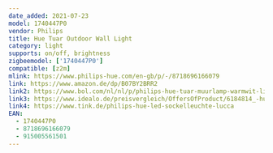 ```yaml
---
date_added: 2021-07-23
model: 1740447P0
vendor: Philips
title: Hue Tuar Outdoor Wall Light
category: light
supports: on/off, brightness
zigbeemodel: ['1740447P0']
compatible: [z2m]
mlink: https://www.philips-hue.com/en-gb/p/-/8718696166079
link: https://www.amazon.de/dp/B07BY2BRR2
link2: https://www.bol.com/nl/nl/p/philips-hue-tuar-muurlamp-warmwit-licht-aluminium/9200000094043352/
link3: https://www.idealo.de/preisvergleich/OffersOfProduct/6184814_-hue-tuar-1740447p0-philips.html
link4: https://www.tink.de/philips-hue-led-sockelleuchte-lucca
EAN: 
  - 1740447P0
  - 8718696166079
  - 915005561501
---
```


